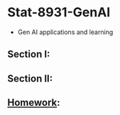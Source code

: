 # Stat-8931-GenAI
* Gen AI applications and learning

## Section I:

## Section II:


## [Homework](??):

